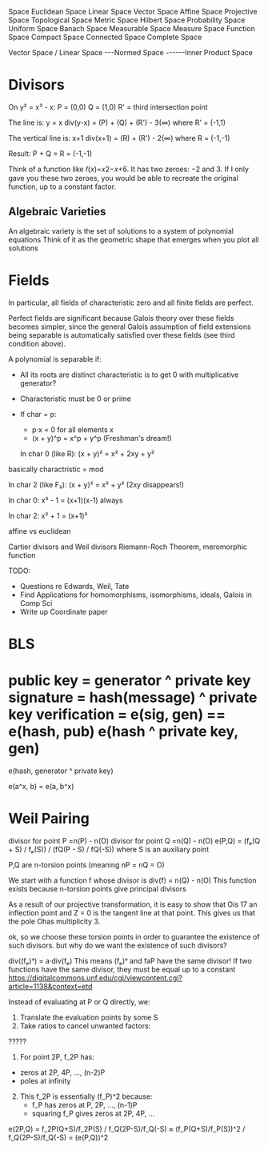 







Space
Euclidean Space
Linear Space
Vector Space
Affine Space
Projective Space
Topological Space
Metric Space
Hilbert Space
Probability Space
Uniform Space
Banach Space
Measurable Space
Measure Space
Function Space
Compact Space
Connected Space
Complete Space


Vector Space / Linear Space
---Normed Space
------Inner Product Space





































# Divisors
On y² = x³ - x:
P = (0,0)
Q = (1,0)
R' = third intersection point

The line is: y = x
div(y-x) = (P) + (Q) + (R') - 3(∞)
where R' = (-1,1)

The vertical line is: x+1
div(x+1) = (R) + (R') - 2(∞)
where R = (-1,-1)

Result: P + Q = R = (-1,-1)

Think of a function like 𝑓(𝑥)=𝑥2−𝑥+6. It has two zeroes: −2 and 3. If I only gave you these two zeroes, you would be able to recreate the original function, up to a constant factor.


## Algebraic Varieties
An algebraic variety is the set of solutions to a system of polynomial equations
Think of it as the geometric shape that emerges when you plot all solutions



# Fields

In particular, all fields of characteristic zero and all finite fields are perfect.

Perfect fields are significant because Galois theory over these fields becomes simpler, since the general Galois assumption of field extensions being separable is automatically satisfied over these fields (see third condition above).

A polynomial is separable if:
- All its roots are distinct
characteristic is to get 0 with multiplicative generator?

- Characteristic must be 0 or prime
- If char = p:
  - p·x = 0 for all elements x
  - (x + y)^p = x^p + y^p (Freshman's dream!)

  In char 0 (like R):
(x + y)² = x² + 2xy + y²

basically charactristic = mod

In char 2 (like F₂):
(x + y)² = x² + y²  (2xy disappears!)

In char 0:
x² - 1 = (x+1)(x-1)  always

In char 2:
x² + 1 = (x+1)²  

affine vs euclidean


Cartier divisors and Weil divisors
Riemann-Roch Theorem, meromorphic function





TODO: 
- Questions re Edwards, Weil, Tate
- Find Applications for homomorphisms, isomorphisms, ideals, Galois in Comp Sci
- Write up Coordinate paper


# BLS

public key = generator ^ private key
signature = hash(message) ^ private key
verification = e(sig, gen) == e(hash, pub)
e(hash ^ private key, gen) 
== 
e(hash, generator ^ private key)

e(a^x, b) = e(a, b^x)






# Weil Pairing
divisor for point P =n(P) - n(O)
divisor for point Q =n(Q) - n(O)
e(P,Q) = (fₚ(Q + S) / fₚ(S)) / (fQ(P - S) / fQ(-S))
where S is an auxiliary point

P,Q are n-torsion points (meaning nP = nQ = O)

We start with a function f whose divisor is div(f) = n(Q) - n(O)
This function exists because n-torsion points give principal divisors

As a result of our projective transformation, it is easy to show that Ois
17
an inflection point and Z = 0 is the tangent line at that point. This gives us that the
pole Ohas multiplicity 3.

ok, so we choose these torsion points in order to guarantee the existence of such divisors. but why do we want the existence of such divisors?

div((fₚ)ᵃ) = a·div(fₚ) 
This means (fₚ)ᵃ and faP have the same divisor!
If two functions have the same divisor, they must be equal up to a constant
https://digitalcommons.unf.edu/cgi/viewcontent.cgi?article=1138&context=etd 



   Instead of evaluating at P or Q directly, we:
   1. Translate the evaluation points by some S
   2. Take ratios to cancel unwanted factors:

   ?????

   1) For point 2P, f_2P has:
   - zeros at 2P, 4P, ..., (n-2)P
   - poles at infinity

2) This f_2P is essentially (f_P)^2 because:
   - f_P has zeros at P, 2P, ..., (n-1)P
   - squaring f_P gives zeros at 2P, 4P, ...


e(2P,Q) = f_2P(Q+S)/f_2P(S) / f_Q(2P-S)/f_Q(-S)
        ≈ (f_P(Q+S)/f_P(S))^2 / f_Q(2P-S)/f_Q(-S)
        = (e(P,Q))^2